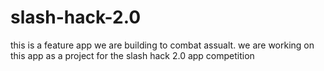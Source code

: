 # slash-hack-2.0
this is a feature app we are building to combat assualt. we are working on this app as a project for the slash hack 2.0 app competition

